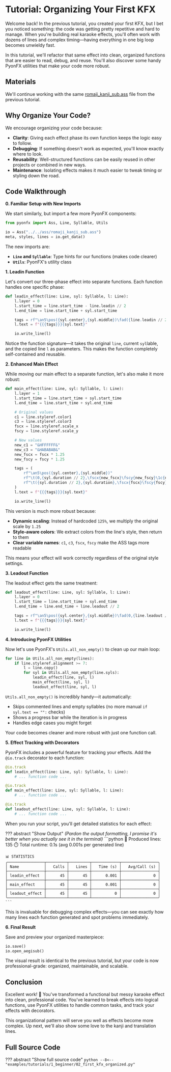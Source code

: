 # Tutorial: Organizing Your First KFX

Welcome back! In the previous tutorial, you created your first KFX, but I bet you noticed something: the code was getting pretty repetitive and hard to manage. When you're building real karaoke effects, you'll often work with dozens of lines and complex timing—having everything in one big loop becomes unwieldy fast.

In this tutorial, we'll refactor that same effect into clean, organized functions that are easier to read, debug, and reuse. You'll also discover some handy PyonFX utilities that make your code more robust.

## Materials

We'll continue working with the same [romaji_kanji_sub.ass](https://github.com/CoffeeStraw/PyonFX/blob/v1.0.0/examples/ass/romaji_kanji_sub.ass) file from the previous tutorial.

## Why Organize Your Code?

We encourage organizing your code because:

- **Clarity**: Giving each effect phase its own function keeps the logic easy to follow.
- **Debugging**: If something doesn't work as expected, you'll know exactly where to look.
- **Reusability**: Well-structured functions can be easily reused in other projects or combined in new ways.
- **Maintenance**: Isolating effects makes it much easier to tweak timing or styling down the road.

## Code Walkthrough

**0. Familiar Setup with New Imports**

We start similarly, but import a few more PyonFX components:

```python
from pyonfx import Ass, Line, Syllable, Utils

io = Ass("../../ass/romaji_kanji_sub.ass")
meta, styles, lines = io.get_data()
```

The new imports are:

- **`Line` and `Syllable`**: Type hints for our functions (makes code clearer)
- **`Utils`**: PyonFX's utility class

**1. Leadin Function**

Let's convert our three-phase effect into separate functions. Each function handles one specific phase:

```python
def leadin_effect(line: Line, syl: Syllable, l: Line):
    l.layer = 0
    l.start_time = line.start_time - line.leadin // 2
    l.end_time = line.start_time + syl.start_time

    tags = rf"\an5\pos({syl.center},{syl.middle})\fad({line.leadin // 2},0)"
    l.text = f"{{{tags}}}{syl.text}"

    io.write_line(l)
```

Notice the function signature—it takes the original `line`, current `syl`lable, and the copied line `l` as parameters. This makes the function completely self-contained and reusable.

**2. Enhanced Main Effect**

While moving our main effect to a separate function, let's also make it more robust:

```python
def main_effect(line: Line, syl: Syllable, l: Line):
    l.layer = 1
    l.start_time = line.start_time + syl.start_time
    l.end_time = line.start_time + syl.end_time

    # Original values
    c1 = line.styleref.color1
    c3 = line.styleref.color3
    fscx = line.styleref.scale_x
    fscy = line.styleref.scale_y

    # New values
    new_c1 = "&HFFFFFF&"
    new_c3 = "&HABABAB&"
    new_fscx = fscx * 1.25
    new_fscy = fscy * 1.25

    tags = (
        rf"\an5\pos({syl.center},{syl.middle})"
        rf"\t(0,{syl.duration // 2},\fscx{new_fscx}\fscy{new_fscy}\1c{new_c1}\3c{new_c3})"
        rf"\t({syl.duration // 2},{syl.duration},\fscx{fscx}\fscy{fscy}\1c{c1}\3c{c3})"
    )
    l.text = f"{{{tags}}}{syl.text}"

    io.write_line(l)
```

This version is much more robust because:

- **Dynamic scaling**: Instead of hardcoded `125%`, we multiply the original scale by `1.25`
- **Style-aware colors**: We extract colors from the line's style, then return to them
- **Clear variable names**: `c1`, `c3`, `fscx`, `fscy` make the ASS tags more readable

This means your effect will work correctly regardless of the original style settings.

**3. Leadout Function**

The leadout effect gets the same treatment:

```python
def leadout_effect(line: Line, syl: Syllable, l: Line):
    l.layer = 0
    l.start_time = line.start_time + syl.end_time
    l.end_time = line.end_time + line.leadout // 2

    tags = rf"\an5\pos({syl.center},{syl.middle})\fad(0,{line.leadout // 2})"
    l.text = f"{{{tags}}}{syl.text}"

    io.write_line(l)
```

**4. Introducing PyonFX Utilities**

Now let's use PyonFX's `Utils.all_non_empty()` to clean up our main loop:

```python
for line in Utils.all_non_empty(lines):
    if line.styleref.alignment >= 7:
        l = line.copy()
        for syl in Utils.all_non_empty(line.syls):
            leadin_effect(line, syl, l)
            main_effect(line, syl, l)
            leadout_effect(line, syl, l)
```

`Utils.all_non_empty()` is incredibly handy—it automatically:

- Skips commented lines and empty syllables (no more manual `if syl.text == "":` checks)
- Shows a progress bar while the iteration is in progress
- Handles edge cases you might forget

Your code becomes cleaner and more robust with just one function call.

**5. Effect Tracking with Decorators**

PyonFX includes a powerful feature for tracking your effects. Add the `@io.track` decorator to each function:

```python
@io.track
def leadin_effect(line: Line, syl: Syllable, l: Line):
    # ... function code ...

@io.track
def main_effect(line: Line, syl: Syllable, l: Line):
    # ... function code ...

@io.track
def leadout_effect(line: Line, syl: Syllable, l: Line):
    # ... function code ...
```

When you run your script, you'll get detailed statistics for each effect:

??? abstract "Show Output"
    *(Pardon the output formatting, I promise it's better when you actually see it in the terminal)*
    ```python
    🐰 Produced lines: 135
    ⏱️ Total runtime: 0.1s (avg 0.001s per generated line)

    📊 STATISTICS
    ╭────────────────┬─────────┬─────────┬────────────┬────────────────╮
    │ Name           │   Calls │   Lines │   Time (s) │   Avg/Call (s) │
    ├────────────────┼─────────┼─────────┼────────────┼────────────────┤
    │ leadin_effect  │      45 │      45 │      0.001 │              0 │
    ├────────────────┼─────────┼─────────┼────────────┼────────────────┤
    │ main_effect    │      45 │      45 │      0.001 │              0 │
    ├────────────────┼─────────┼─────────┼────────────┼────────────────┤
    │ leadout_effect │      45 │      45 │          0 │              0 │
    ╰────────────────┴─────────┴─────────┴────────────┴────────────────╯
    ```

This is invaluable for debugging complex effects—you can see exactly how many lines each function generated and spot problems immediately.

**6. Final Result**

Save and preview your organized masterpiece:

```python
io.save()
io.open_aegisub()
```

The visual result is identical to the previous tutorial, but your code is now professional-grade: organized, maintainable, and scalable.

## Conclusion

Excellent work! :tada: You've transformed a functional but messy karaoke effect into clean, professional code. You've learned to break effects into logical functions, use PyonFX utilities to handle common tasks, and track your effects with decorators.

This organizational pattern will serve you well as effects become more complex. Up next, we'll also show some love to the kanji and translation lines.

## Full Source Code
??? abstract "Show full source code"
    ```python
    --8<-- "examples/tutorials/1_beginner/02_first_kfx_organized.py"
    ```